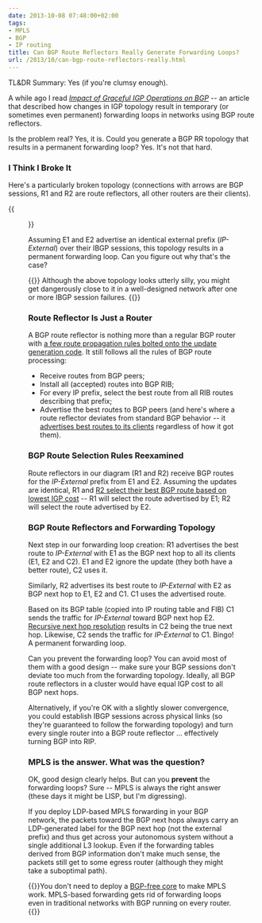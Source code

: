 ```yaml
---
date: 2013-10-08 07:48:00+02:00
tags:
- MPLS
- BGP
- IP routing
title: Can BGP Route Reflectors Really Generate Forwarding Loops?
url: /2013/10/can-bgp-route-reflectors-really.html
---
```

TL&DR Summary: Yes (if you're clumsy enough).

A while ago I read [*Impact of Graceful IGP Operations on BGP*](http://inl.info.ucl.ac.be/system/files/igpmig_bgp_tr.pdf) -- an article that described how changes in IGP topology result in temporary (or sometimes even permanent) forwarding loops in networks using BGP route reflectors.

Is the problem real? Yes, it is. Could you generate a BGP RR topology that results in a permanent forwarding loop? Yes. It's not that hard.
<!--more-->
### I Think I Broke It

Here's a particularly broken topology (connections with arrows are BGP sessions, R1 and R2 are route reflectors, all other routers are their clients).

{{<figure src="/2013/10/s500-BGP_RR_Broken.png">}}

Assuming E1 and E2 advertise an identical external prefix (*IP-External*) over their IBGP sessions, this topology results in a permanent forwarding loop. Can you figure out why that's the case?

{{<note warn>}}
Although the above topology looks utterly silly, you might get dangerously close to it in a well-designed network after one or more IBGP session failures.
{{</note>}}

### Route Reflector Is Just a Router

A BGP route reflector is nothing more than a regular BGP router with [a few route propagation rules bolted onto the update generation code](https://blog.ipspace.net/2008/08/bgp-route-reflector-details.html). It still follows all the rules of BGP route processing:

-   Receive routes from BGP peers;
-   Install all (accepted) routes into BGP RIB;
-   For every IP prefix, select the best route from all RIB routes describing that prefix;
-   Advertise the best routes to BGP peers (and here's where a route reflector deviates from standard BGP behavior -- it [advertises best routes to its clients](https://blog.ipspace.net/2009/04/bgp-route-reflector-update-groups.html) regardless of how it got them).

### BGP Route Selection Rules Reexamined

Route reflectors in our diagram (R1 and R2) receive BGP routes for the *IP-External* prefix from E1 and E2. Assuming the updates are identical, R1 and [R2 select their best BGP route based on lowest IGP cost](http://www.cisco.com/en/US/tech/tk365/technologies_tech_note09186a0080094431.shtml) -- R1 will select the route advertised by E1; R2 will select the route advertised by E2.

### BGP Route Reflectors and Forwarding Topology

Next step in our forwarding loop creation: R1 advertises the best route to *IP-External* with E1 as the BGP next hop to all its clients (E1, E2 and C2). E1 and E2 ignore the update (they both have a better route), C2 uses it.

Similarly, R2 advertises its best route to *IP-External* with E2 as BGP next hop to E1, E2 and C1. C1 uses the advertised route.

Based on its BGP table (copied into IP routing table and FIB) C1 sends the traffic for *IP-External* toward BGP next hop E2. [Recursive next hop resolution](https://blog.ipspace.net/2010/09/ribs-and-fibs.html) results in C2 being the true next hop. Likewise, C2 sends the traffic for *IP-External* to C1. Bingo! A permanent forwarding loop.

Can you prevent the forwarding loop? You can avoid most of them with a good design -- make sure your BGP sessions don't deviate too much from the forwarding topology. Ideally, all BGP route reflectors in a cluster would have equal IGP cost to all BGP next hops.

Alternatively, if you're OK with a slightly slower convergence, you could establish IBGP sessions across physical links (so they're guaranteed to follow the forwarding topology) and turn every single router into a BGP route reflector \... effectively turning BGP into RIP.

### MPLS is the answer. What was the question?

OK, good design clearly helps. But can you **prevent** the forwarding loops? Sure -- MPLS is always the right answer (these days it might be LISP, but I'm digressing).

If you deploy LDP-based MPLS forwarding in your BGP network, the packets toward the BGP next hops always carry an LDP-generated label for the BGP next hop (not the external prefix) and thus get across your autonomous system without a single additional L3 lookup. Even if the forwarding tables derived from BGP information don't make much sense, the packets still get to some egress router (although they might take a suboptimal path).

{{<note info>}}You don't need to deploy a [BGP-free core](https://blog.ipspace.net/2012/01/bgp-free-service-provider-core-in.html) to make MPLS work. MPLS-based forwarding gets rid of forwarding loops even in traditional networks with BGP running on every router.{{</note>}}